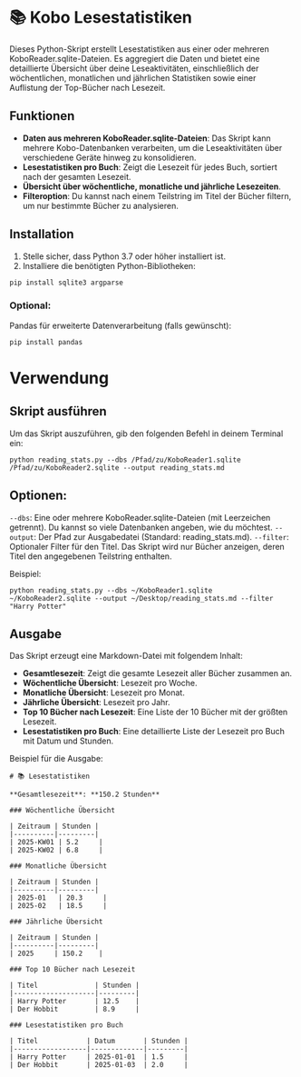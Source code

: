 # 📚 Kobo Lesestatistiken

Dieses Python-Skript erstellt Lesestatistiken aus einer oder mehreren KoboReader.sqlite-Dateien. Es aggregiert die Daten und bietet eine detaillierte Übersicht über deine Leseaktivitäten, einschließlich der wöchentlichen, monatlichen und jährlichen Statistiken sowie einer Auflistung der Top-Bücher nach Lesezeit.

## Funktionen

- **Daten aus mehreren KoboReader.sqlite-Dateien**: Das Skript kann mehrere Kobo-Datenbanken verarbeiten, um die Leseaktivitäten über verschiedene Geräte hinweg zu konsolidieren.
- **Lesestatistiken pro Buch**: Zeigt die Lesezeit für jedes Buch, sortiert nach der gesamten Lesezeit.
- **Übersicht über wöchentliche, monatliche und jährliche Lesezeiten**.
- **Filteroption**: Du kannst nach einem Teilstring im Titel der Bücher filtern, um nur bestimmte Bücher zu analysieren.

## Installation

1. Stelle sicher, dass Python 3.7 oder höher installiert ist.
2. Installiere die benötigten Python-Bibliotheken:

```bash
pip install sqlite3 argparse
```

### Optional:

Pandas für erweiterte Datenverarbeitung (falls gewünscht):

```
pip install pandas
```

# Verwendung

## Skript ausführen

Um das Skript auszuführen, gib den folgenden Befehl in deinem Terminal ein:

```
python reading_stats.py --dbs /Pfad/zu/KoboReader1.sqlite /Pfad/zu/KoboReader2.sqlite --output reading_stats.md
```

## Optionen:

`--dbs`: Eine oder mehrere KoboReader.sqlite-Dateien (mit Leerzeichen getrennt). Du kannst so viele Datenbanken angeben, wie du möchtest.
`--output`: Der Pfad zur Ausgabedatei (Standard: reading_stats.md).
`--filter`: Optionaler Filter für den Titel. Das Skript wird nur Bücher anzeigen, deren Titel den angegebenen Teilstring enthalten.

Beispiel:

```
python reading_stats.py --dbs ~/KoboReader1.sqlite ~/KoboReader2.sqlite --output ~/Desktop/reading_stats.md --filter "Harry Potter"
```

## Ausgabe

Das Skript erzeugt eine Markdown-Datei mit folgendem Inhalt:

- **Gesamtlesezeit**: Zeigt die gesamte Lesezeit aller Bücher zusammen an.
- **Wöchentliche Übersicht**: Lesezeit pro Woche.
- **Monatliche Übersicht**: Lesezeit pro Monat.
- **Jährliche Übersicht**: Lesezeit pro Jahr.
- **Top 10 Bücher nach Lesezeit**: Eine Liste der 10 Bücher mit der größten Lesezeit.
- **Lesestatistiken pro Buch**: Eine detaillierte Liste der Lesezeit pro Buch mit Datum und Stunden.

Beispiel für die Ausgabe:

```
# 📚 Lesestatistiken

**Gesamtlesezeit**: **150.2 Stunden**

### Wöchentliche Übersicht

| Zeitraum | Stunden |
|----------|---------|
| 2025-KW01 | 5.2     |
| 2025-KW02 | 6.8     |

### Monatliche Übersicht

| Zeitraum | Stunden |
|----------|---------|
| 2025-01   | 20.3     |
| 2025-02   | 18.5     |

### Jährliche Übersicht

| Zeitraum | Stunden |
|----------|---------|
| 2025     | 150.2    |

### Top 10 Bücher nach Lesezeit

| Titel              | Stunden |
|--------------------|---------|
| Harry Potter       | 12.5    |
| Der Hobbit         | 8.9     |

### Lesestatistiken pro Buch

| Titel            | Datum       | Stunden |
|------------------|-------------|---------|
| Harry Potter     | 2025-01-01  | 1.5     |
| Der Hobbit       | 2025-01-03  | 2.0     |
```

